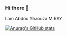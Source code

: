 ### Hi there 👋
I am Abdou Yhaouza M.RAY

[![Anurag's GitHub stats](https://github-readme-stats.vercel.app/api?username=M-RAY47)](https://github.com/anuraghazra/github-readme-stats&show_icons=true)
<!--
**M-RAY47/M-RAY47** is a ✨ _special_ ✨ repository because its `README.md` (this file) appears on your GitHub profile.

Here are some ideas to get you started:

- 🔭 I’m currently working on vue.js
- 🌱 I’m currently learning javascript
